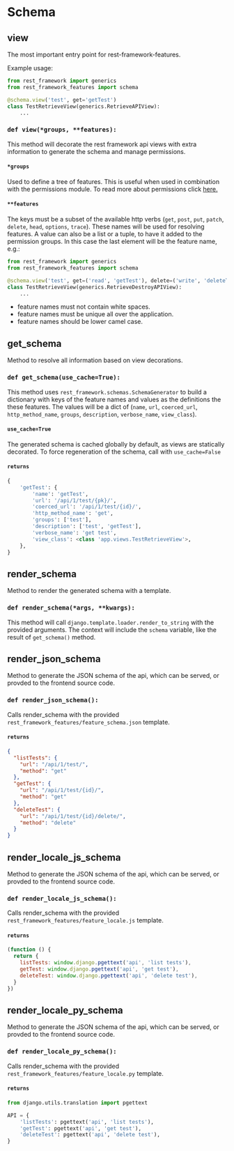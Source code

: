 # Schema

## view

The most important entry point for rest-framework-features.

Example usage:
```python
from rest_framework import generics
from rest_framework_features import schema

@schema.view('test', get='getTest')
class TestRetrieveView(generics.RetrieveAPIView):
    ...
```

### `def view(*groups, **features):`   
This method will decorate the rest framework api views with extra information to generate the schema 
and manage permissions.

#### `*groups`
Used to define a tree of features. This is useful when used in combination with the permissions module. 
To read more about permissions click [here.](permissions.md)

#### `**features`
The keys must be a subset of the available http verbs 
(`get`, `post`, `put`, `patch`, `delete`, `head`, `options`, `trace`).
These names will be used for resolving features.
A value can also be a list or a tuple, to have it added to the permission groups.
In this case the last element will be the feature name, e.g.:

```python
from rest_framework import generics
from rest_framework_features import schema

@schema.view('test', get=('read', 'getTest'), delete=('write', 'deleteTest'))
class TestRetrieveView(generics.RetrieveDestroyAPIView):
    ...
```

- feature names must not contain white spaces.
- feature names must be unique all over the application.
- feature names should be lower camel case.

## get_schema

Method to resolve all information based on view decorations.

### `def get_schema(use_cache=True):`
This method uses `rest_framework.schemas.SchemaGenerator` to build a dictionary with keys of the feature names
and values as the definitions the these features. The values will be a dict of 
(`name`, `url`, `coerced_url`, `http_method_name`, `groups`, `description`, `verbose_name`, `view_class`).

#### `use_cache=True`
The generated schema is cached globally by default, as views are statically decorated. 
To force regeneration of the schema, call with `use_cache=False`

#### `returns`
```python
{
    'getTest': {
        'name': 'getTest',
        'url': '/api/1/test/{pk}/',
        'coerced_url': '/api/1/test/{id}/',
        'http_method_name': 'get',
        'groups': ['test'],
        'description': ['test', 'getTest'],
        'verbose_name': 'get test',
        'view_class': <class 'app.views.TestRetrieveView'>,
    },
}
```

## render_schema

Method to render the generated schema with a template.

### `def render_schema(*args, **kwargs):`   
This method will call `django.template.loader.render_to_string` with the provided arguments.
The context will include the `schema` variable, like the result of `get_schema()` method.

## render_json_schema

Method to generate the JSON schema of the api, which can be served, or provded to the frontend source code.

### `def render_json_schema():`

Calls render_schema with the provided `rest_framework_features/feature_schema.json` template.

#### `returns`
```json
{
  "listTests": {
    "url": "/api/1/test/",
    "method": "get"
  },
  "getTest": {
    "url": "/api/1/test/{id}/",
    "method": "get"
  },
  "deleteTest": {
    "url": "/api/1/test/{id}/delete/",
    "method": "delete"
  }
}
```

## render_locale_js_schema

Method to generate the JSON schema of the api, which can be served, or provded to the frontend source code.

### `def render_locale_js_schema():`

Calls render_schema with the provided `rest_framework_features/feature_locale.js` template.

#### `returns`
```javascript
(function () {
  return {
    listTests: window.django.pgettext('api', 'list tests'),
    getTest: window.django.pgettext('api', 'get test'),
    deleteTest: window.django.pgettext('api', 'delete test'),
  }
})
```

## render_locale_py_schema

Method to generate the JSON schema of the api, which can be served, or provded to the frontend source code.

### `def render_locale_py_schema():`

Calls render_schema with the provided `rest_framework_features/feature_locale.py` template.

#### `returns`
```python
from django.utils.translation import pgettext

API = {
    'listTests': pgettext('api', 'list tests'),
    'getTest': pgettext('api', 'get test'),
    'deleteTest': pgettext('api', 'delete test'),
}
```